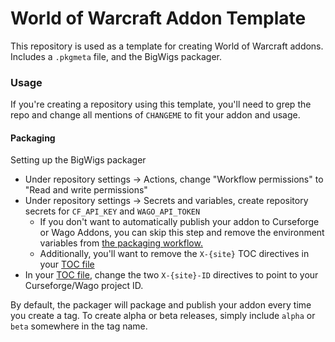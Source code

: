 # World of Warcraft Addon Template

This repository is used as a template for creating World of Warcraft addons. Includes a `.pkgmeta` file, and the BigWigs packager.

### Usage

If you're creating a repository using this template, you'll need to grep the repo and change all mentions of `CHANGEME` to fit your addon and usage.

#### Packaging

Setting up the BigWigs packager
- Under repository settings -> Actions, change "Workflow permissions" to "Read and write permissions"
- Under repository settings -> Secrets and variables, create repository secrets for `CF_API_KEY` and `WAGO_API_TOKEN`
    - If you don't want to automatically publish your addon to Curseforge or Wago Addons, you can skip this step and remove the environment variables from [the packaging workflow.](.github/workflows/release.yml)
    - Additionally, you'll want to remove the `X-{site}` TOC directives in your [TOC file](MyAddon.toc)
- In your [TOC file](MyAddon.toc), change the two `X-{site}-ID` directives to point to your Curseforge/Wago project ID.

By default, the packager will package and publish your addon every time you create a tag. To create alpha or beta releases, simply include `alpha` or `beta` somewhere in the tag name.